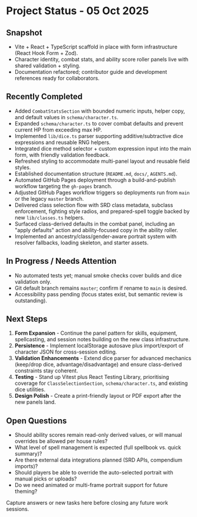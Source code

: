 # Project Status - 05 Oct 2025

## Snapshot

- Vite + React + TypeScript scaffold in place with form infrastructure (React Hook Form + Zod).
- Character identity, combat stats, and ability score roller panels live with shared validation + styling.
- Documentation refactored; contributor guide and development references ready for collaborators.

## Recently Completed

- Added `CombatStatsSection` with bounded numeric inputs, helper copy, and default values in `schema/character.ts`.
- Expanded `schema/character.ts` to cover combat defaults and prevent current HP from exceeding max HP.
- Implemented `lib/dice.ts` parser supporting additive/subtractive dice expressions and reusable RNG helpers.
- Integrated dice method selector + custom expression input into the main form, with friendly validation feedback.
- Refreshed styling to accommodate multi-panel layout and reusable field styles.
- Established documentation structure (`README.md`, `docs/`, `AGENTS.md`).
- Automated GitHub Pages deployment through a build-and-publish workflow targeting the `gh-pages` branch.
- Adjusted GitHub Pages workflow triggers so deployments run from `main` or the legacy `master` branch.
- Delivered class selection flow with SRD class metadata, subclass enforcement, fighting style radios, and prepared-spell toggle backed by new `lib/classes.ts` helpers.
- Surfaced class-derived defaults in the combat panel, including an "apply defaults" action and ability-focused copy in the ability roller.
- Implemented an ancestry/class/gender-aware portrait system with resolver fallbacks, loading skeleton, and starter assets.

## In Progress / Needs Attention

- No automated tests yet; manual smoke checks cover builds and dice validation only.
- Git default branch remains `master`; confirm if rename to `main` is desired.
- Accessibility pass pending (focus states exist, but semantic review is outstanding).

## Next Steps

1. **Form Expansion** - Continue the panel pattern for skills, equipment, spellcasting, and session notes building on the new class infrastructure.
2. **Persistence** - Implement localStorage autosave plus import/export of character JSON for cross-session editing.
3. **Validation Enhancements** - Extend dice parser for advanced mechanics (keep/drop dice, advantage/disadvantage) and ensure class-derived constraints stay coherent.
4. **Testing** - Stand up Vitest plus React Testing Library, prioritising coverage for `ClassSelectionSection`, `schema/character.ts`, and existing dice utilities.
5. **Design Polish** - Create a print-friendly layout or PDF export after the new panels land.

## Open Questions

- Should ability scores remain read-only derived values, or will manual overrides be allowed per house rules?
- What level of spell management is expected (full spellbook vs. quick summary)?
- Are there external data integrations planned (SRD APIs, compendium imports)?
- Should players be able to override the auto-selected portrait with manual picks or uploads?
- Do we need animated or multi-frame portrait support for future theming?

Capture answers or new tasks here before closing any future work sessions.
